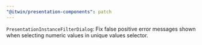 ```yaml
---
"@itwin/presentation-components": patch
---
```


`PresentationInstanceFilterDialog`: Fix false positive error messages shown when selecting numeric values in unique values selector.
